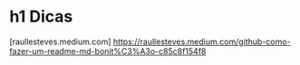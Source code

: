# h1 Dicas


[raullesteves.medium.com] https://raullesteves.medium.com/github-como-fazer-um-readme-md-bonit%C3%A3o-c85c8f154f8
